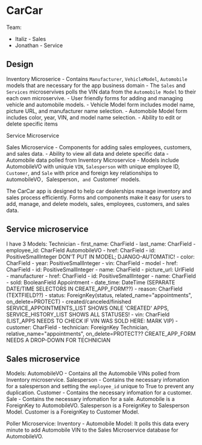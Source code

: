 # CarCar

Team:

* Italiz - Sales
* Jonathan - Service

## Design
Inventory Microserice
    - Contains `Manufacturer`, `VehicleModel`, `Automobile` models that are necessary for the app business domain
    - The `Sales` and `Services` microservives polls the VIN data from the `Automobile Model` to their each own microservive.
    - User friendly forms for adding and managing vehicle and automobile models.
    - Vehicle Model form includes model name, picture URL, and manufacturer name selection.
    - Automobile Model form includes color, year, VIN, and model name selection.
    - Ability to edit or delete specific items

Service Microservice

Sales Microservice
    - Components for adding sales employees, customers, and sales data.
    - Ability to view all data and delete specific data
    - Automobile data polled from Inventory Microservice
    - Models include AutomobileVO with uniquie `VIN`, `Salesperson` with unique employee ID, `Customer`, and `Sale` with price and foreign key relationships to `A`utomobileVO`, `Salesperson`, and `Customer` models.

The CarCar app is designed to help car dealerships manage inventory and sales process efficiently. Forms and components make it easy for users to add, manage, and delete models, sales, employees, customers, and sales data.
## Service microservice

I have 3 Models:
    Technician
    - first_name: CharField
    - last_name: CharField
    - employee_id: CharField
    AutomobileVO
    - href: CharField
    - id: PositiveSmallInteger   DON'T PUT IN MODEL; DJANGO-AUTOMATIC!
    - color: CharField
    - year: PositiveSmallInteger
    - vin: CharField
    - model
        - href: CharField
        - id: PositiveSmallInteger
        - name: CharField
        - picture_url: UrlField
        - manufacturer
            - href: CharField
            - id: PositiveSmallInteger
            - name: CharField
    - sold: BooleanField
    Appointment
    - date_time: DateTime   (SEPARATE DATE/TIME SELECTORS IN CREATE_APP_FORM??)
    - reason: CharField     (TEXTFIELD??)
    - status: ForeignKey(status, related_name="appointments", on_delete=PROTECT) - created/canceled/finished
        SERVICE_APPOINTMENTS_LIST SHOWS ONLE 'CREATED' APPS, SERVICE_HISTORY_LIST SHOWS ALL STATUSES!
    - vin: CharField        (LIST_APPS NEEDS TO CHECK IF VIN WAS SOLD HERE: MARK VIP)
    - customer: CharField
    - technician: ForeignKey Technician, relative_name="appointments", on_delete=PROTECT??
                    CREATE_APP_FORM NEEDS A DROP-DOWN FOR TECHNICIAN

## Sales microservice
Models:
    AutomobileVO
        - Contains all the Automobile VINs polled from Inventory microservice.
    Salesperson
        - Contains the necessary infomation for a salesperson and setting the `employee_id` unique to True to prevent any duplication.
    Customer
        - Contains the necessary infomation for a customer.
    Sale
        - Contains the necessary infomation for a sale. Automobile is a ForeignKey to AutomobileVO. Salesperson is a ForeignKey to Salesperson Model. Customer is a ForeignKey to Customer Model.

Poller Microservice:
    Inventory
        - Automobile Model: It polls this data every minute to add Automobile VIN to the Sales Microservice database for AutomobileVO.
